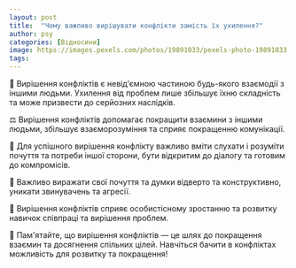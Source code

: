 ```yaml
---
layout: post
title:  "Чому важливо вирішувати конфлікти замість їх ухилення?"
author: psy
categories: [Відносини]
image: https://images.pexels.com/photos/19891033/pexels-photo-19891033.jpeg?auto=compress&cs=tinysrgb&fit=crop&h=627&w=1200
tags: 
---
```


🧠 Вирішення конфліктів є невід'ємною частиною будь-якого взаємодії з іншими людьми. Ухилення від проблем лише збільшує їхню складність та може призвести до серйозних наслідків. 

⚖️ Вирішення конфліктів допомагає покращити взаємини з іншими людьми, збільшує взаєморозуміння та сприяє покращенню комунікації. 

🤝 Для успішного вирішення конфлікту важливо вміти слухати і розуміти почуття та потреби іншої сторони, бути відкритим до діалогу та готовим до компромісів. 

💬 Важливо виражати свої почуття та думки відверто та конструктивно, уникати звинувачень та агресії. 

🌱 Вирішення конфліктів сприяє особистісному зростанню та розвитку навичок співпраці та вирішення проблем. 

🌟 Пам'ятайте, що вирішення конфліктів — це шлях до покращення взаємин та досягнення спільних цілей. Навчіться бачити в конфліктах можливість для розвитку та покращення!


